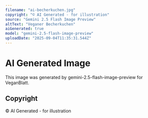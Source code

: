 ```yaml
---
filename: "ai-becherkuchen.jpg"
copyright: "© AI Generated - for illustration"
source: "Gemini 2.5 Flash Image Preview"
altText: "Veganer Becherkuchen"
aiGenerated: true
model: "gemini-2.5-flash-image-preview"
uploadDate: "2025-09-04T11:35:31.544Z"
---
```


# AI Generated Image

This image was generated by gemini-2.5-flash-image-preview for VeganBlatt.

## Copyright
© AI Generated - for illustration
